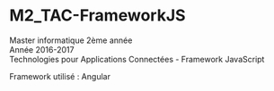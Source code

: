# M2_TAC-FrameworkJS

Master informatique 2ème année  
Année 2016-2017  
Technologies pour Applications Connectées - Framework JavaScript  

Framework utilisé : Angular
